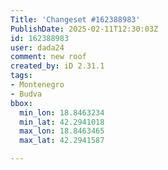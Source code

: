 ```yaml
---
Title: 'Changeset #162388983'
PublishDate: 2025-02-11T12:30:03Z
id: 162388983
user: dada24
comment: new roof
created_by: iD 2.31.1
tags:
- Montenegro
- Budva
bbox:
  min_lon: 18.8463234
  min_lat: 42.2941018
  max_lon: 18.8463465
  max_lat: 42.2941587

---
```


